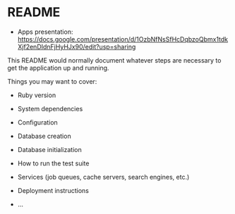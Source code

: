 # README

* Apps presentation: https://docs.google.com/presentation/d/1OzbNfNsSfHcDqbzoQbmx1tdkXjf2enDIdnFjHyHJx90/edit?usp=sharing

This README would normally document whatever steps are necessary to get the
application up and running.

Things you may want to cover:

* Ruby version

* System dependencies

* Configuration

* Database creation

* Database initialization

* How to run the test suite

* Services (job queues, cache servers, search engines, etc.)

* Deployment instructions

* ...
